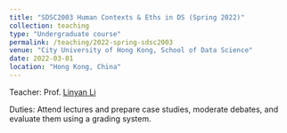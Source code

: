 ```yaml
---
title: "SDSC2003 Human Contexts & Eths in DS (Spring 2022)"
collection: teaching
type: "Undergraduate course"
permalink: /teaching/2022-spring-sdsc2003
venue: "City University of Hong Kong, School of Data Science"
date: 2022-03-01
location: "Hong Kong, China"
---
```

Teacher: Prof. [Linyan Li](https://scholars.cityu.edu.hk/en/persons/linyan-li(42e8876e-e92d-423b-a3d0-2d28229bd6f0).html)

Duties: Attend lectures and prepare case studies, moderate debates, and evaluate them using a grading system.